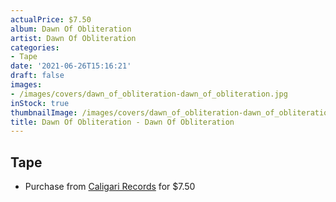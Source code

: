```yaml
---
actualPrice: $7.50
album: Dawn Of Obliteration
artist: Dawn Of Obliteration
categories:
- Tape
date: '2021-06-26T15:16:21'
draft: false
images:
- /images/covers/dawn_of_obliteration-dawn_of_obliteration.jpg
inStock: true
thumbnailImage: /images/covers/dawn_of_obliteration-dawn_of_obliteration-thumb.jpg
title: Dawn Of Obliteration - Dawn Of Obliteration
---
```


## Tape
* Purchase from [Caligari Records](https://caligarirecords.storenvy.com/products/32144305-dawn-of-obliteration-dawn-of-obliteration) for $7.50
